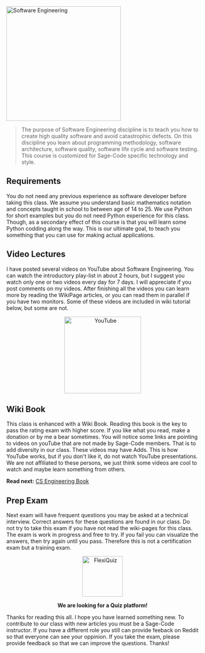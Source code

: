 <img src="sage-code-cse.png" alt="Software Engineering" width="300"/>

> The purpose of Software Engineering discipline is to teach you how to create high quality software and avoid catastrophic defects.  On this discipline you learn about programming methodology, software architecture, software quality, software life cycle and software testing. This course is customized for Sage-Code specific technology and style.

## Requirements
You do not need any previous experience as software developer before taking this class. We assume you understand basic mathematics notation and concepts taught in school to between age of 14 to 25. We use Python for short examples but you do not need Python experience for this class. Though, as a secondary effect of this course is that you will learn some Python codding along the way. This is our ultimate goal, to teach you something that you can use for making actual applications.

## Video Lectures
I have posted several videos on YouTube about Software Engineering. You can watch the introductory play-list in about 2 hours, but I suggest you watch only one or two videos every day for 7 days. I will appreciate if you post comments on my videos. After finishing all the videos you can learn more by reading the WikiPage articles, or you can read them in parallel if you have two monitors. Some of these videos are included in wiki tutorial below, but some are not.

<p align="center">
<a href="https://www.youtube.com/watch?v=gXrd6skdgh8&list=PLeX49KaXuQHcL3rX3_EYBaC3SpwzuxcY3" target="_blank" align="center">
<img src="youtube.png" alt="YouTube" width="201"/></a>
</p>

## Wiki Book

This class is enhanced with a Wiki Book. Reading this book is the key to pass the rating exam with higher score. If you like what you read, make a donation or by me a bear sometimes. You will notice some links are pointing to videos on youTube that are not made by Sage-Code members. That is to add diversity in our class. These videos may have Adds. This is how YouTube works, but if you don't like it, do not watch YouTube presentations. We are not affiliated to these persons, we just think some videos are cool to watch and maybe learn something from others.

**Read next:** [CS Engineering Book](https://github.com/sage-code/cse/wiki)

## Prep Exam

Next exam will have frequent questions you may be asked at a technical interview. Correct answers for these questions are found in our class. Do not try to take this exam if you have not read the wiki-pages for this class. The exam is work in progress and free to try. If you fail you can visualize the answers, then try again until you pass. Therefore this is not a certification exam but a training exam.

<p align="center">
<a href="https://www.flexiquiz.com/SC/N/f781768b-58e1-4a35-9a3b-43e51c5ce4e0" target="_blank" align="center">
<img src="flexi-quiz-logo.png" alt="FlexiQuiz" width="106"/>
</a>
</p>
<p align="center">
   <b>We are looking for a Quiz platform!</b>
</p>
Thanks for reading this all. I hope you have learned something new. To contribute to our class with new articles you must be a Sage-Code instructor. If you have a different role you still can provide feeback on Reddit so that everyone can see your oppinion. If you take the exam, please provide feedback so that we can improve the questions. Thanks!
